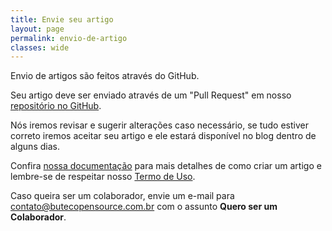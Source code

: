 ```yaml
---
title: Envie seu artigo
layout: page
permalink: envio-de-artigo
classes: wide
---
```


Envio de artigos são feitos através do GitHub.

Seu artigo deve ser enviado através de um "Pull Request" em nosso [repositório no GitHub](https://github.com/ButecoOpenSource/butecoopensource.github.io).

Nós iremos revisar e sugerir alterações caso necessário, se tudo estiver correto iremos aceitar seu artigo e ele estará disponível no blog dentro de alguns dias.

Confira [nossa documentação](https://github.com/ButecoOpenSource/butecoopensource.github.io/blob/master/docs/submissions.md) para mais detalhes de como criar um artigo e lembre-se de respeitar nosso [Termo de Uso](/termos-de-uso/).

Caso queira ser um colaborador, envie um e-mail para [contato@butecopensource.com.br](mailto:contato@butecopensource.com.br) com o assunto **Quero ser um Colaborador**.
